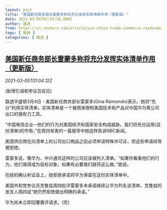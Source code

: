 ```yaml
---
layout: post
title: "美国新任商务部长雷蒙多称将充分发挥实体清单作用（更新版）"
date: 2021-03-05T02:53:58.000Z
author: 路透
from: https://cn.reuters.com/article/usa-china-trade-commerce-raimondo-0305-idCNKCS2AX02J
tags: [ 路透 ]
categories: [ 路透 ]
---
```

<!--1614912838000-->
[美国新任商务部长雷蒙多称将充分发挥实体清单作用（更新版）](https://cn.reuters.com/article/usa-china-trade-commerce-raimondo-0305-idCNKCS2AX02J)
------

<div>
<div><i>2021-03-05T01:04:12Z</i></div><p>(新增引语和参议员反应)</p><p>路透华盛顿3月4日 - 美国新任商务部长雷蒙多(Gina Raimondo)表示，她将“充分”利用实体清单。实体清单是一个被用来限制美国技术和产品对中国华为等公司出口的强有力工具。</p><p>“中国电信企业--他们的行为对美国经济和国家安全构成威胁。我们将充分运用(这份清单)的作用，”在周四发表的一篇报导中她这样告诉NBC新闻。</p><p>美国供应商在向清单上的公司出口商品之前必须申请特殊许可证，但这些申请经常被拒绝。</p><p>雷蒙多说，像华为、中兴通讯这样的公司应该被列入清单。“如果你看看他们的行为，他们值得成为目标对象，如果有必要我们就将这么做，”她说。</p><p>在她的确认听证会上，她拒绝承诺将华为保留在这份实体清单中。</p><p>美国共和党参议员克鲁兹周四批评雷蒙多未承诺继续让华为列名该清单。克鲁兹的发言人周四说“她仍然拒绝做出明确的承诺。”</p><p>华为尚未立即回覆置评请求。(完)</p>
</div>
